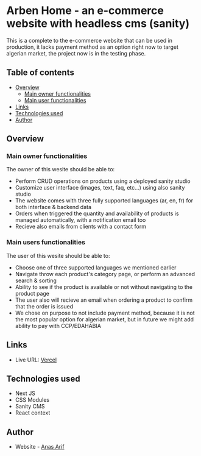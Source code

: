 # Arben Home - an e-commerce website with headless cms (sanity)

This is a complete to the e-commerce website that can be used in production, it lacks payment method as an option right now to target algerian market, the project now is in the testing phase. 

## Table of contents

- [Overview](#overview)
  - [Main owner functionalities](#main-owner-functionalities)
  - [Main user functionalities](#main-user-functionalities)
- [Links](#links)
- [Technologies used](#technologies-used)
- [Author](#author)

## Overview

### Main owner functionalities

The owner of this wesite should be able to:

- Perform CRUD operations on products using a deployed sanity studio
- Customize user interface (images, text, faq, etc...) using also sanity studio
- The website comes with three fully supported languages (ar, en, fr) for both interface & backend data
- Orders when triggered the quantity and availability of products is managed automatically, with a notification email too
- Recieve also emails from clients with a contact form

### Main users functionalities

The user of this wesite should be able to:

- Choose one of three supported languages we mentioned earlier
- Navigate throw each product's category page, or perform an advanced search & sorting
- Ability to see if the product is available or not without navigating to the product page
- The user also will recieve an email when ordering a product to confirm that the order is issued
- We chose on purpose to not include payment method, because it is not the most popular option for algerian market, but in future we might add ability to pay with CCP/EDAHABIA

## Links 

- Live URL: [Vercel](https://arben-home-v2.vercel.app/)

## Technologies used

- Next JS
- CSS Modules
- Sanity CMS
- React context

## Author

- Website - [Anas Arif](https://redshift14.github.io/portfolio/)